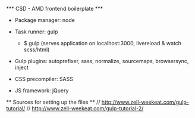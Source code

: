 *** CSD - AMD frontend boilerplate ***

- Package manager: node
- Task runner: gulp
	* $ gulp (serves application on localhost:3000, livereload & watch scss/html)

- Gulp plugins: autoprefixer, sass, normalize, sourcemaps, browsersync, inject

- CSS precompiler: SASS
- JS framework: jQuery

** Sources for setting up the files **
// http://www.zell-weekeat.com/gulp-tutorial/
// http://www.zell-weekeat.com/gulp-tutorial-2/